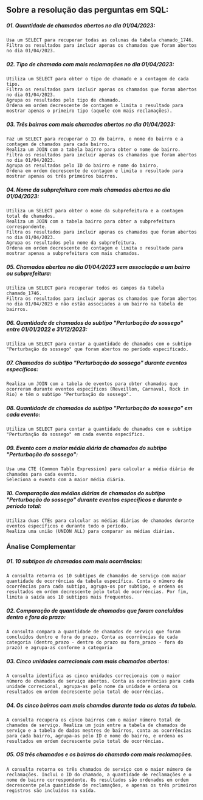 ## Sobre a resolução das perguntas em SQL: 

##### 01. Quantidade de chamados abertos no dia 01/04/2023:

    Usa um SELECT para recuperar todas as colunas da tabela chamado_1746.
    Filtra os resultados para incluir apenas os chamados que foram abertos no dia 01/04/2023.

##### 02. Tipo de chamado com mais reclamações no dia 01/04/2023:

    Utiliza um SELECT para obter o tipo de chamado e a contagem de cada tipo.
    Filtra os resultados para incluir apenas os chamados que foram abertos no dia 01/04/2023.
    Agrupa os resultados pelo tipo de chamado.
    Ordena em ordem decrescente de contagem e limita o resultado para mostrar apenas o primeiro tipo (aquele com mais reclamações).

##### 03. Três bairros com mais chamados abertos no dia 01/04/2023:

    Faz um SELECT para recuperar o ID do bairro, o nome do bairro e a contagem de chamados para cada bairro.
    Realiza um JOIN com a tabela bairro para obter o nome do bairro.
    Filtra os resultados para incluir apenas os chamados que foram abertos no dia 01/04/2023.
    Agrupa os resultados pelo ID do bairro e nome do bairro.
    Ordena em ordem decrescente de contagem e limita o resultado para mostrar apenas os três primeiros bairros.

##### 04. Nome da subprefeitura com mais chamados abertos no dia 01/04/2023:

    Utiliza um SELECT para obter o nome da subprefeitura e a contagem total de chamados.
    Realiza um JOIN com a tabela bairro para obter a subprefeitura correspondente.
    Filtra os resultados para incluir apenas os chamados que foram abertos no dia 01/04/2023.
    Agrupa os resultados pelo nome da subprefeitura.
    Ordena em ordem decrescente de contagem e limita o resultado para mostrar apenas a subprefeitura com mais chamados.

##### 05. Chamados abertos no dia 01/04/2023 sem associação a um bairro ou subprefeitura:

    Utiliza um SELECT para recuperar todos os campos da tabela chamado_1746.
    Filtra os resultados para incluir apenas os chamados que foram abertos no dia 01/04/2023 e não estão associados a um bairro na tabela de bairros.

##### 06. Quantidade de chamados do subtipo "Perturbação do sossego" entre 01/01/2022 e 31/12/2023:

    Utiliza um SELECT para contar a quantidade de chamados com o subtipo "Perturbação do sossego" que foram abertos no período especificado.

##### 07. Chamados do subtipo "Perturbação do sossego" durante eventos específicos:

    Realiza um JOIN com a tabela de eventos para obter chamados que ocorreram durante eventos específicos (Reveillon, Carnaval, Rock in Rio) e têm o subtipo "Perturbação do sossego".

##### 08. Quantidade de chamados do subtipo "Perturbação do sossego" em cada evento:

    Utiliza um SELECT para contar a quantidade de chamados com o subtipo "Perturbação do sossego" em cada evento específico.

##### 09. Evento com a maior média diária de chamados do subtipo "Perturbação do sossego":

    Usa uma CTE (Common Table Expression) para calcular a média diária de chamados para cada evento.
    Seleciona o evento com a maior média diária.

##### 10. Comparação das médias diárias de chamados do subtipo "Perturbação do sossego" durante eventos específicos e durante o período total:

    Utiliza duas CTEs para calcular as médias diárias de chamados durante eventos específicos e durante todo o período.
    Realiza uma união (UNION ALL) para comparar as médias diárias.


### Ánalise Complementar

##### 01. 10 subtipos de chamados com mais ocorrências:

    A consulta retorna os 10 subtipos de chamados de serviço com maior quantidade de ocorrências da tabela específica. Conta o número de ocorrências para cada subtipo, agrupa-os por subtipo, e ordena os resultados em ordem decrescente pelo total de ocorrências. Por fim, limita a saída aos 10 subtipos mais frequentes.

##### 02. Comparação de quantidade de chamados que foram concluidos dentro e fora do prazo: 

    A consulta compara a quantidade de chamados de serviço que foram concluídos dentro e fora do prazo. Conta as ocorrências de cada categoria (dentro_prazo - dentro do prazo ou fora_prazo - fora do prazo) e agrupa-as conforme a categoria

##### 03. Cinco unidades correcionais com mais chamados abertos:

    A consulta identifica as cinco unidades correcionais com o maior número de chamados de serviço abertos. Conta as ocorrências para cada unidade correcional, agrupa-as pelo nome da unidade e ordena os resultados em ordem decrescente pelo total de ocorrências.

##### 04. Os cinco bairros com mais chamdos durante toda as datas da tabela.

    A consulta recupera os cinco bairros com o maior número total de chamados de serviço. Realiza um join entre a tabela de chamados de serviço e a tabela de dados mestres de bairros, conta as ocorrências para cada bairro, agrupa-as pelo ID e nome do bairro, e ordena os resultados em ordem decrescente pelo total de ocorrências.

##### 05. OS três chamados e os bairros do chamado com mais reclamações.

    A consulta retorna os três chamados de serviço com o maior número de reclamações. Inclui o ID do chamado, a quantidade de reclamações e o nome do bairro correspondente. Os resultados são ordenados em ordem decrescente pela quantidade de reclamações, e apenas os três primeiros registros são incluídos na saída.
